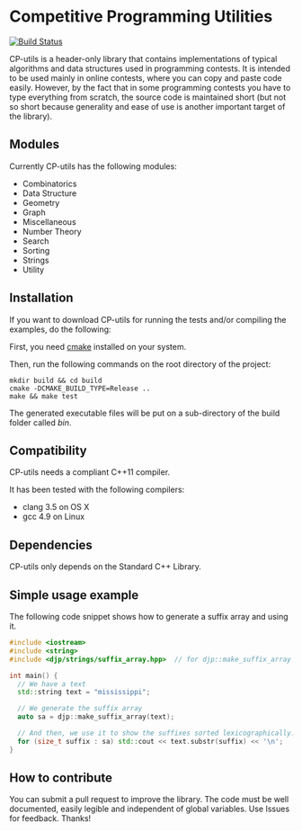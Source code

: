 # Competitive Programming Utilities

[![Build Status](https://travis-ci.org/dieram3/CP-utils.svg?branch=master)](https://travis-ci.org/dieram3/CP-utils)

CP-utils is a header-only library that contains implementations of typical algorithms and data structures used in programming contests. It is intended to be used mainly in online contests, where you can copy and paste code easily. However, by the fact that in some programming contests you have to type everything from scratch, the source code is maintained short (but not so short because generality and ease of use is another important target of the library).

## Modules

Currently CP-utils has the following modules:
- Combinatorics
- Data Structure
- Geometry
- Graph
- Miscellaneous
- Number Theory
- Search
- Sorting
- Strings
- Utility

## Installation

If you want to download CP-utils for running the tests and/or compiling the examples, do the following:

First, you need [cmake](http://www.cmake.org) installed on your system.

Then, run the following commands on the root directory of the project:
```Shell
mkdir build && cd build
cmake -DCMAKE_BUILD_TYPE=Release ..
make && make test
```

The generated executable files will be put on a sub-directory of the build folder called *bin*.

## Compatibility

CP-utils needs a compliant C++11 compiler.

It has been tested with the following compilers:
- clang 3.5 on OS X
- gcc 4.9 on Linux

## Dependencies

CP-utils only depends on the Standard C++ Library.

## Simple usage example

The following code snippet shows how to generate a suffix array and using it.

```C++
#include <iostream>
#include <string>
#include <djp/strings/suffix_array.hpp>  // for djp::make_suffix_array

int main() {
  // We have a text
  std::string text = "mississippi";

  // We generate the suffix array
  auto sa = djp::make_suffix_array(text);

  // And then, we use it to show the suffixes sorted lexicographically.
  for (size_t suffix : sa) std::cout << text.substr(suffix) << '\n';
}

```

## How to contribute

You can submit a pull request to improve the library. The code must be well documented, easily legible and independent of global variables. Use Issues for feedback. Thanks!

